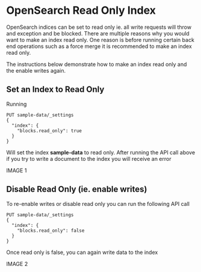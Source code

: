 # OpenSearch Read Only Index

OpenSearch indices can be set to read only ie. all write requests will throw and exception and be blocked. There are multiple reasons why you would want to make an index read only. One reason is before running certain back end operations such as a force merge it is recommended to make an index read only.

The instructions below demonstrate how to make an index read only and the enable writes again.

## Set an Index to Read Only

Running 

```
PUT sample-data/_settings
{
  "index": {
    "blocks.read_only": true
  }
} 
```

Will set the index **sample-data** to read only. After running the API call above if you try to write a document to the index you will receive an error

IMAGE 1

## Disable Read Only (ie. enable writes)

To re-enable writes or disable read only you can run the following API call

```
PUT sample-data/_settings
{
  "index": {
    "blocks.read_only": false
  }
} 
```

Once read only is false, you can again write data to the index

IMAGE 2
